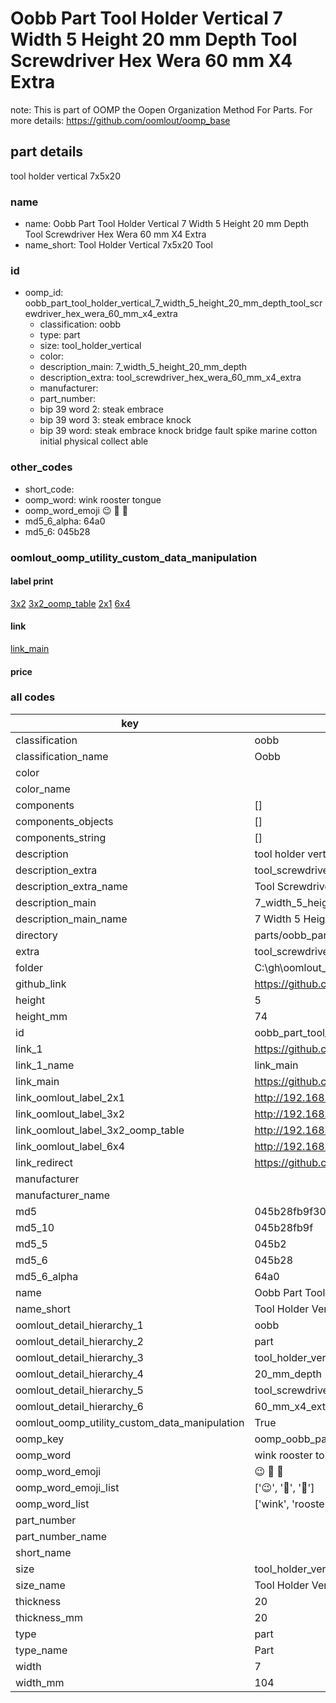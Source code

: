 # Oobb Part Tool Holder Vertical 7 Width 5 Height 20 mm Depth Tool Screwdriver Hex Wera 60 mm X4 Extra  

note: This is part of OOMP the Oopen Organization Method For Parts. For more details: https://github.com/oomlout/oomp_base

##  part details
  



tool holder vertical 7x5x20



### name
* name: Oobb Part Tool Holder Vertical 7 Width 5 Height 20 mm Depth Tool Screwdriver Hex Wera 60 mm X4 Extra
* name_short: Tool Holder Vertical 7x5x20 Tool
### id
* oomp_id: oobb_part_tool_holder_vertical_7_width_5_height_20_mm_depth_tool_screwdriver_hex_wera_60_mm_x4_extra
  * classification: oobb
  * type: part
  * size: tool_holder_vertical
  * color: 
  * description_main: 7_width_5_height_20_mm_depth
  * description_extra: tool_screwdriver_hex_wera_60_mm_x4_extra
  * manufacturer: 
  * part_number: 
  * bip 39 word 2: steak embrace
  * bip 39 word 3: steak embrace knock
  * bip 39 word: steak embrace knock bridge fault spike marine cotton initial physical collect able

### other_codes
* short_code: 
* oomp_word: wink rooster tongue
* oomp_word_emoji :wink: :rooster: :tongue:
* md5_6_alpha: 64a0
* md5_6: 045b28






### oomlout_oomp_utility_custom_data_manipulation
#### label print
[3x2](http://192.168.1.245:1112/?label=oomp%2064a0)
[3x2_oomp_table](http://192.168.1.108:1112/?label=oomp%2064a0)
[2x1](http://192.168.1.242:1112/?label=oomp%2064a0)
[6x4](http://192.168.1.55:1112/?label=oomp%2064a0)    

#### link

[link_main](https://github.com/oomlout/oomlout_oobb_version_4_generated_parts/tree/main/navigation_oomp/oobb/part/tool_holder_vertical/7_width_5_height_20_mm_depth/tool_screwdriver_hex_wera_60_mm_x4_extra/part)                              

#### price







### all codes 
| key | value |  
| --- | --- |  
| classification | oobb |  
| classification_name | Oobb |  
| color |  |  
| color_name |  |  
| components | [] |  
| components_objects | [] |  
| components_string | [] |  
| description | tool holder vertical 7x5x20 |  
| description_extra | tool_screwdriver_hex_wera_60_mm_x4_extra |  
| description_extra_name | Tool Screwdriver Hex Wera 60 mm X4 Extra |  
| description_main | 7_width_5_height_20_mm_depth |  
| description_main_name | 7 Width 5 Height 20 mm Depth |  
| directory | parts/oobb_part_tool_holder_vertical_7_width_5_height_20_mm_depth_tool_screwdriver_hex_wera_60_mm_x4_extra |  
| extra | tool_screwdriver_hex_wera_60_mm_x4 |  
| folder | C:\gh\oomlout_oobb_version_4_generated_parts\parts\oobb_part_tool_holder_vertical_7_width_5_height_20_mm_depth_tool_screwdriver_hex_wera_60_mm_x4_extra |  
| github_link | https://github.com/oomlout/oomlout_oomp_part_src/tree/main/parts/oobb_part_tool_holder_vertical_7_width_5_height_20_mm_depth_tool_screwdriver_hex_wera_60_mm_x4_extra |  
| height | 5 |  
| height_mm | 74 |  
| id | oobb_part_tool_holder_vertical_7_width_5_height_20_mm_depth_tool_screwdriver_hex_wera_60_mm_x4_extra |  
| link_1 | https://github.com/oomlout/oomlout_oobb_version_4_generated_parts/tree/main/navigation_oomp/oobb/part/tool_holder_vertical/7_width_5_height_20_mm_depth/tool_screwdriver_hex_wera_60_mm_x4_extra/part |  
| link_1_name | link_main |  
| link_main | https://github.com/oomlout/oomlout_oobb_version_4_generated_parts/tree/main/navigation_oomp/oobb/part/tool_holder_vertical/7_width_5_height_20_mm_depth/tool_screwdriver_hex_wera_60_mm_x4_extra/part |  
| link_oomlout_label_2x1 | http://192.168.1.242:1112/?label=oomp%2064a0 |  
| link_oomlout_label_3x2 | http://192.168.1.245:1112/?label=oomp%2064a0 |  
| link_oomlout_label_3x2_oomp_table | http://192.168.1.108:1112/?label=oomp%2064a0 |  
| link_oomlout_label_6x4 | http://192.168.1.55:1112/?label=oomp%2064a0 |  
| link_redirect | https://github.com/oomlout/oomlout_oobb_version_4_generated_parts/tree/main/parts/oobb_tool_holder_vertical_07_05_20_ex_tool_screwdriver_hex_wera_60_mm_x4 |  
| manufacturer |  |  
| manufacturer_name |  |  
| md5 | 045b28fb9f30d1034729f1bcf79226a8 |  
| md5_10 | 045b28fb9f |  
| md5_5 | 045b2 |  
| md5_6 | 045b28 |  
| md5_6_alpha | 64a0 |  
| name | Oobb Part Tool Holder Vertical 7 Width 5 Height 20 mm Depth Tool Screwdriver Hex Wera 60 mm X4 Extra |  
| name_short | Tool Holder Vertical 7x5x20 Tool |  
| oomlout_detail_hierarchy_1 | oobb |  
| oomlout_detail_hierarchy_2 | part |  
| oomlout_detail_hierarchy_3 | tool_holder_vertical |  
| oomlout_detail_hierarchy_4 | 20_mm_depth |  
| oomlout_detail_hierarchy_5 | tool_screwdriver_hex_wera |  
| oomlout_detail_hierarchy_6 | 60_mm_x4_extra |  
| oomlout_oomp_utility_custom_data_manipulation | True |  
| oomp_key | oomp_oobb_part_tool_holder_vertical_7_width_5_height_20_mm_depth_tool_screwdriver_hex_wera_60_mm_x4_extra |  
| oomp_word | wink rooster tongue |  
| oomp_word_emoji | :wink: :rooster: :tongue: |  
| oomp_word_emoji_list | [':wink:', ':rooster:', ':tongue:'] |  
| oomp_word_list | ['wink', 'rooster', 'tongue'] |  
| part_number |  |  
| part_number_name |  |  
| short_name |  |  
| size | tool_holder_vertical |  
| size_name | Tool Holder Vertical |  
| thickness | 20 |  
| thickness_mm | 20 |  
| type | part |  
| type_name | Part |  
| width | 7 |  
| width_mm | 104 |  

